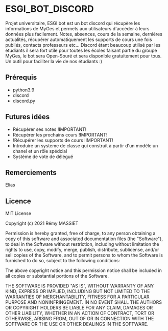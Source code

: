 # ESGI_BOT_DISCORD
Projet universitaire, ESGI bot est un bot discord qui récupère les informations de MyGes et permets aux utilisateurs d'accéder à leurs données plus facilement. Notes, absences, cours de la semaine, dernières actualités, récupérer automatiquement les supports de cours une fois publiés, contacts professeurs etc... Discord étant beaucoup utilisé par les étudiants il sera fort utile pour toutes les écoles faisant partie du groupe MyGes, le bot sera Open-Souré et sera disponible gratuitement pour tous. Un outil pour faciliter la vie de nos étudiants :)

## Prérequis
- python3.9
- discord
- discord.py

## Futures idées
- Récupérer ses notes !IMPORTANT!
- Récupérer les prochains cours !IMPORTANT!
- !Récupérer les supports de cours !IMPORTANT!
- Introduire un systeme de classe qui construit à partir d'un modèle un chanel et un rôle spédcial
- Système de vote de délégué

## Remerciements
Elias 
## Licence
MIT License

Copyright (c) 2021 Rémy MASSIET

Permission is hereby granted, free of charge, to any person obtaining a copy
of this software and associated documentation files (the "Software"), to deal
in the Software without restriction, including without limitation the rights
to use, copy, modify, merge, publish, distribute, sublicense, and/or sell
copies of the Software, and to permit persons to whom the Software is
furnished to do so, subject to the following conditions:

The above copyright notice and this permission notice shall be included in all
copies or substantial portions of the Software.

THE SOFTWARE IS PROVIDED "AS IS", WITHOUT WARRANTY OF ANY KIND, EXPRESS OR
IMPLIED, INCLUDING BUT NOT LIMITED TO THE WARRANTIES OF MERCHANTABILITY,
FITNESS FOR A PARTICULAR PURPOSE AND NONINFRINGEMENT. IN NO EVENT SHALL THE
AUTHORS OR COPYRIGHT HOLDERS BE LIABLE FOR ANY CLAIM, DAMAGES OR OTHER
LIABILITY, WHETHER IN AN ACTION OF CONTRACT, TORT OR OTHERWISE, ARISING FROM,
OUT OF OR IN CONNECTION WITH THE SOFTWARE OR THE USE OR OTHER DEALINGS IN THE
SOFTWARE. 
